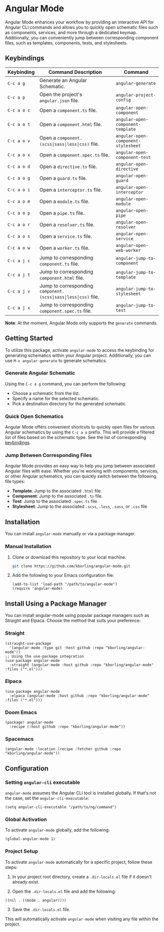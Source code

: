 # Angular Mode

Angular Mode enhances your workflow by providing an interactive API for Angular CLI commands and allows you to quickly open schematic files such as components, services, and more through a dedicated keymap. Additionally, you can conveniently jump between corresponding component files, such as templates, components, tests, and stylesheets.

## Keybindings

| Keybinding  | Command Description                                             | Command                             |
|-------------|-----------------------------------------------------------------|-------------------------------------|
| `C-c a g`   | Generate an Angular Schematic.                                  | `angular-generate`                  |
| `C-c a p`   | Open the project's `angular.json` file.                         | `angular-project-config`            |
| `C-c a o c` | Open a `component.ts` file.                                     | `angular-open-component`            |
| `C-c a o t` | Open a `component.html` file.                                   | `angular-open-component-template`   |
| `C-c a o v` | Open a `component.(scss\|sass\|less\|css)` file.                | `angular-open-component-stylesheet` |
| `C-c a o x` | Open a `component.spec.ts` file.                                | `angular-open-component-test`       |
| `C-c a o d` | Open a `directive.ts` file.                                     | `angular-open-directive`            |
| `C-c a o g` | Open a `guard.ts` file.                                         | `angular-open-guard`                |
| `C-c a o i` | Open a `interceptor.ts` file.                                   | `angular-open-interceptor`          |
| `C-c a o m` | Open a `module.ts` file.                                        | `angular-open-module`               |
| `C-c a o p` | Open a `pipe.ts` file.                                          | `angular-open-pipe`                 |
| `C-c a o r` | Open a `resolver.ts` file.                                      | `angular-open-resolver`             |
| `C-c a o s` | Open a `service.ts` file.                                       | `angular-open-service`              |
| `C-c a o w` | Open a `worker.ts` file.                                        | `angular-open-web-worker`           |
| `C-c a j c` | Jump to corresponding `component.ts` file.                      | `angular-jump-to-component`         |
| `C-c a j t` | Jump to corresponding `component.html` file.                    | `angular-jump-to-template`          |
| `C-c a j v` | Jump to corresponding `component.(scss\|sass\|less\|css)` file. | `angular-jump-to-stylesheet`        |
| `C-c a j x` | Jump to corresponding `component.spec.ts` file.                 | `angular-jump-to-test`              |

**Note**: At the moment, Angular Mode only supports the `generate` commands.

## Getting Started

To utilize this package, activate `angular-mode` to access the keybinding for generating schematics within your Angular project. Additionally, you can use `M-x angular-generate` to generate schematics.

### Generate Angular Schematic

Using the `C-c a g` command, you can perform the following:

- Choose a schematic from the list.
- Specify a name for the selected schematic.
- Pick a destination directory for the generated schematic.

### Quick Open Schematics

Angular Mode offers convenient shortcuts to quickly open files for various Angular schematics by using the `C-c a o` prefix. This will provide a filtered list of files based on the schematic type. See the list of corresponding [keybindings](#keybindings).

### Jump Between Corresponding Files

Angular Mode provides an easy way to help you jump between associated Angular files with ease. Whether you're working with components, services, or other Angular schematics, you can quickly switch between the following file types:

- **Template**: Jump to the associated `.html` file.
- **Component**: Jump to the associated `.ts` file.
- **Test**: Jump to the associated `.spec.ts` file.
- **Stylesheet**: Jump to the associated `.scss`, `.less`, `.sass`, or `.css` file

## Installation

You can install `angular-mode` manually or via a package manager.

### Manual Installation

1. Clone or download this repository to your local machine.

   ```sh
   git clone https://github.com/kborling/angular-mode.git
   ```

2. Add the following to your Emacs configuration file:

   ```elisp
   (add-to-list 'load-path "/path/to/angular-mode")
   (require 'angular-mode)
   ```

## Install Using a Package Manager
You can install angular-mode using popular package managers such as Straight and Elpaca. Choose the method that suits your preference:

### Straight
```elisp
(straight-use-package
  '(angular-mode :type git :host github :repo "kborling/angular-mode"))
;; Using the use-package integration
(use-package angular-mode
  :straight (angular-mode :host github :repo "kborling/angular-mode" :files ("*.el")))
```

### Elpaca
```elisp
(use-package angular-mode
  :elpaca (angular-mode :host github :repo "kborling/angular-mode" :files ("*.el")))
```

### Doom Emacs
```elisp
(package! angular-mode
  :recipe (:host github :repo "kborling/angular-mode"))
```

### Spacemacs
```elisp
(angular-mode :location (recipe :fetcher github :repo "kborling/angular-mode"))
```

## Configuration

### Setting `angular-cli` executable

`angular-mode` assumes the Angular CLI tool is installed globally. If that's not the case, set the `angular-cli-executable`:

```elisp
(setq angular-cli-executable "/path/to/ng/command")
```

### Global Activation
To activate `angular-mode` globally, add the following:
```elisp
(global-angular-mode 1)
```

### Project Setup
To activate `angular-mode` automatically for a specific project, follow these steps:

1. In your project root directory, create a `.dir-locals.el` file if it doesn't already exist.

2. Open the `.dir-locals.el` file and add the following:

```elisp
((nil . ((mode . angular))))
```

3. Save the `.dir-locals.el` file.

This will automatically activate `angular-mode` when visiting any file within the project.
